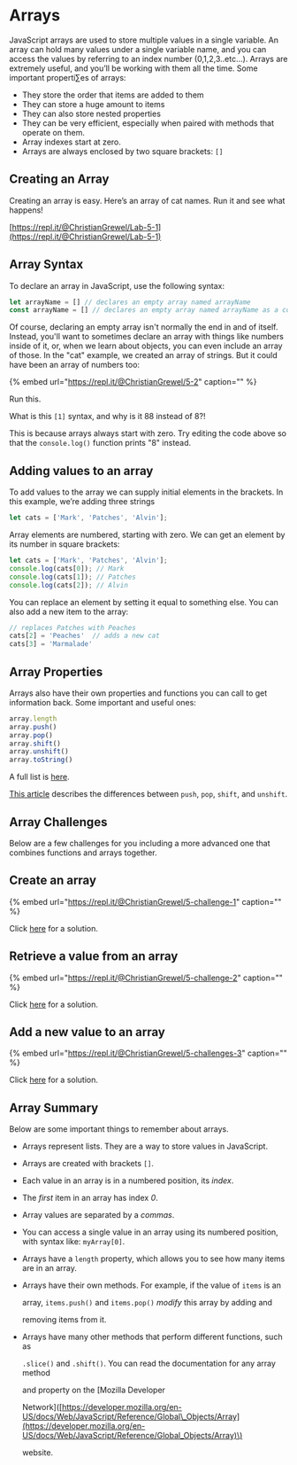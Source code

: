 # Arrays

JavaScript arrays are used to store multiple values in a single variable. An array can hold many values under a single variable name, and you can access the values by referring to an index number \(0,1,2,3..etc…\). Arrays are extremely useful, and you’ll be working with them all the time. Some important properti∑es of arrays:

* They store the order that items are added to them
* They can store a huge amount to items
* They can also store nested properties
* They can be very efficient, especially when paired with methods that operate on them.
* Array indexes start at zero.
* Arrays are always enclosed by two square brackets: `[]`

## Creating an Array

Creating an array is easy. Here’s an array of cat names. Run it and see what happens!

[https://repl.it/@ChristianGrewel/Lab-5-1](https://repl.it/@ChristianGrewel/Lab-5-1)

## Array Syntax

To declare an array in JavaScript, use the following syntax:

```javascript
let arrayName = [] // declares an empty array named arrayName
const arrayName = [] // declares an empty array named arrayName as a constant
```

Of course, declaring an empty array isn't normally the end in and of itself. Instead, you'll want to sometimes declare an array with things like numbers inside of it, or, when we learn about objects, you can even include an array of those. In the "cat" example, we created an array of strings. But it could have been an array of numbers too:

{% embed url="https://repl.it/@ChristianGrewel/5-2" caption="" %}

Run this.

What is this `[1]` syntax, and why is it 88 instead of 8?!

This is because arrays always start with zero. Try editing the code above so that the `console.log()` function prints "8" instead.

## Adding values to an array

To add values to the array we can supply initial elements in the brackets. In this example, we’re adding three strings

```javascript
let cats = ['Mark', 'Patches', 'Alvin'];
```

Array elements are numbered, starting with zero. We can get an element by its number in square brackets:

```javascript
let cats = ['Mark', 'Patches', 'Alvin'];
console.log(cats[0]); // Mark
console.log(cats[1]); // Patches
console.log(cats[2]); // Alvin
```

You can replace an element by setting it equal to something else. You can also add a new item to the array:

```javascript
// replaces Patches with Peaches
cats[2] = 'Peaches'  // adds a new cat
cats[3] = 'Marmalade'
```

## Array Properties

Arrays also have their own properties and functions you can call to get information back. Some important and useful ones:

```javascript
array.length
array.push()
array.pop()
array.shift()
array.unshift()
array.toString()
```

A full list is [here](https://developer.mozilla.org/en-US/docs/Web/JavaScript/Reference/Global_Objects/Array).

[This article](https://alligator.io/js/push-pop-shift-unshift-array-methods/) describes the differences between `push`, `pop`, `shift`, and `unshift`.

## Array Challenges

Below are a few challenges for you including a more advanced one that combines functions and arrays together.

## Create an array

{% embed url="https://repl.it/@ChristianGrewel/5-challenge-1" caption="" %}

Click [here](https://repl.it/@ChristianGrewel/5-challenge-1-solution) for a solution.

## Retrieve a value from an array

{% embed url="https://repl.it/@ChristianGrewel/5-challenge-2" caption="" %}

Click [here](https://repl.it/@ChristianGrewel/5-challenges-3-solution) for a solution.

## Add a new value to an array

{% embed url="https://repl.it/@ChristianGrewel/5-challenges-3" caption="" %}

Click [here](https://repl.it/@ChristianGrewel/5-challenge-2-solution) for a solution.

## Array Summary

Below are some important things to remember about arrays.

* Arrays represent lists. They are a way to store values in JavaScript.
* Arrays are created with brackets `[]`.
* Each value in an array is in a numbered position, its _index_.
* The _first_ item in an array has index _0_.
* Array values are separated by a _commas_.
* You can access a single value in an array using its numbered position, with syntax like: `myArray[0]`.
* Arrays have a `length` property, which allows you to see how many items are in an array.
* Arrays have their own methods. For example, if the value of `items` is an

  array, `items.push()` and `items.pop()` _modify_ this array by adding and

  removing items from it.

* Arrays have many other methods that perform different functions, such as

  `.slice()` and `.shift()`. You can read the documentation for any array method

  and property on the \[Mozilla Developer

  Network\]\([https://developer.mozilla.org/en-US/docs/Web/JavaScript/Reference/Global\_Objects/Array](https://developer.mozilla.org/en-US/docs/Web/JavaScript/Reference/Global_Objects/Array)\)

  website.

